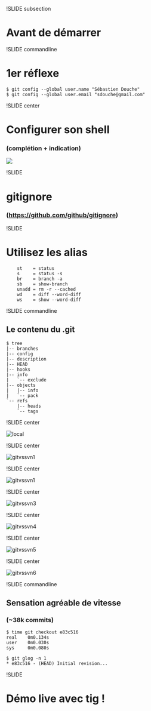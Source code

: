!SLIDE subsection

# Avant de démarrer

!SLIDE commandline

# 1er réflexe

	$ git config --global user.name "Sébastien Douche"
	$ git config --global user.email "sdouche@gmail.com"

!SLIDE center

# Configurer son shell 
### (complétion + indication)

![](git-prompt.png)

!SLIDE

# gitignore
### (https://github.com/github/gitignore)

!SLIDE

# Utilisez les alias

        st    = status
        s     = status -s
        br    = branch -a
        sb    = show-branch
        unadd = rm -r --cached
        wd    = diff --word-diff
        ws    = show --word-diff


!SLIDE commandline

## Le contenu du .git

	$ tree
	|-- branches
	|-- config
	|-- description
	|-- HEAD
	|-- hooks
	|-- info
	|   `-- exclude
	|-- objects
	|   |-- info
	|   `-- pack
	`-- refs
	    |-- heads
	    `-- tags

!SLIDE center

![local](localfirst.jpg)

!SLIDE center

![gitvssvn1](ChartClone.png)

!SLIDE center

![gitvssvn1](ChartSize.png)

!SLIDE center

![gitvssvn3](ChartCommit.png)

!SLIDE center

![gitvssvn4](ChartAdd.png)

!SLIDE center

![gitvssvn5](ChartLog.png)

!SLIDE center

![gitvssvn6](ChartDiff.png)

!SLIDE commandline

## Sensation agréable de vitesse
### (~38k commits)

	$ time git checkout e83c516
	real    0m0.134s
	user    0m0.030s
	sys     0m0.080s

	$ git glog -n 1
	* e83c516 - (HEAD) Initial revision...

!SLIDE

# Démo live avec tig !
